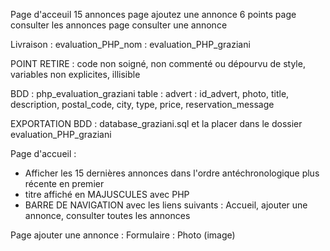 Page d'acceuil 15 annonces
page ajoutez une annonce  6 points
page consulter les annonces
page consulter une annonce


Livraison : evaluation_PHP_nom : evaluation_PHP_graziani

POINT RETIRE : code non soigné, non commenté ou dépourvu de style, variables non explicites, illisible

BDD : php_evaluation_graziani
table : advert : id_advert, photo, title, description, postal_code, city, type, price, reservation_message

EXPORTATION BDD : database_graziani.sql et la placer dans le dossier evaluation_PHP_graziani


Page d'accueil : 
- Afficher les 15 dernières annonces dans l'ordre antéchronologique plus récente en premier
- titre affiché en MAJUSCULES avec PHP
- BARRE DE NAVIGATION avec les liens suivants : Accueil, ajouter une annonce, consulter toutes les annonces

Page ajouter une annonce :
Formulaire : Photo (image)

